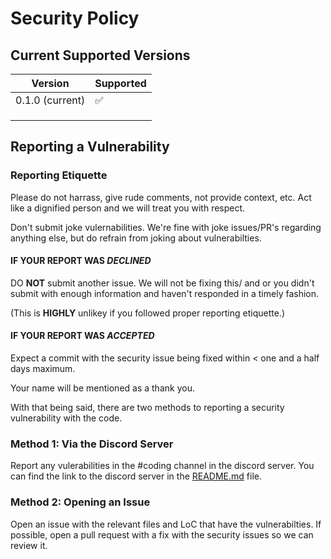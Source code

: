# Security Policy

## Current Supported Versions

| Version | Supported          |
| ------- | ------------------ |
| 0.1.0 (current)  | :white_check_mark: |
|||
|||
|||

## Reporting a Vulnerability

### Reporting Etiquette 

Please do not harrass, give rude comments, not provide context, etc. Act like a dignified person and we will treat you with respect.

Don't submit joke vulernabilities. We're fine with joke issues/PR's regarding anything else, but do refrain from joking about vulnerabilties.

#### IF YOUR REPORT WAS ***DECLINED***

DO **NOT** submit another issue. We will not be fixing this/ and or you didn't submit with enough information and haven't responded in a timely fashion.

(This is **HIGHLY** unlikey if you followed proper reporting etiquette.)

#### IF YOUR REPORT WAS ***ACCEPTED***

Expect a commit with the security issue being fixed within < one and a half days maximum.

Your name will be mentioned as a thank you.

With that being said, there are two methods to reporting a security vulnerability with the code.

### Method 1: Via the Discord Server

Report any vulerabilities in the #coding channel in the discord server. You can find the link to the discord server in the [README.md](https://github.com/NoGambling1/ConsolesGames/blob/main/README.md) file.

### Method 2: Opening an Issue

Open an issue with the relevant files and LoC that have the vulnerabilties. If possible, open a pull request with a fix with the security issues so we can review it. 
